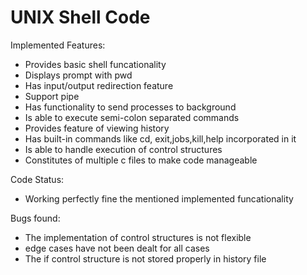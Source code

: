 # UNIX Shell Code #

Implemented Features:

- Provides basic shell funcationality
- Displays prompt with pwd
- Has input/output redirection feature
- Support pipe
- Has functionality to send processes to background
- Is able to execute semi-colon separated commands
- Provides feature of viewing history
- Has built-in commands like cd, exit,jobs,kill,help incorporated in it
- Is able to handle execution of control structures
- Constitutes of multiple c files to make code manageable

Code Status:
- Working perfectly fine the mentioned implemented funcationality

Bugs found:
- The implementation of control structures is not flexible
- edge cases have not been dealt for all cases
- The if control structure is not stored properly in history file